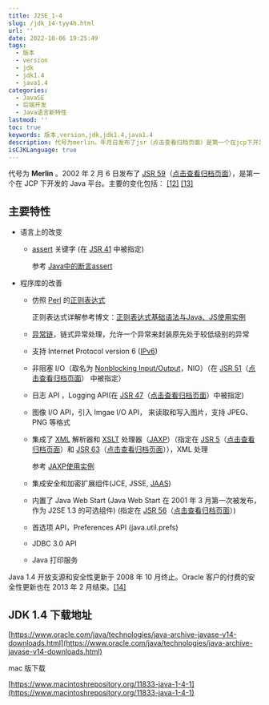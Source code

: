 ```yaml
---
title: J2SE_1-4
slug: /jdk_14-tyy4h.html
url: ''
date: 2022-10-06 19:25:49
tags:
  - 版本
  - version
  - jdk
  - jdk1.4
  - java1.4
categories:
  - JavaSE
  - 后端开发
  - Java语言新特性
lastmod: ''
toc: true
keywords: 版本,version,jdk,jdk1.4,java1.4
description: 代号为merlin。年月日发布了jsr（点击查看归档页面）是第一个在jcp下开发的java平台。主要的变化包括︰[][]主要特性语言上的改变assert)关键字(在jsr中被指定)参考java中的断言assert程序库的改善仿照perl的正则表达式正则表达式详解参考博文_正则表达式基础语法与javajs使用实例异常链链式异常处理允许一个异常来封装原先处于较低级别的异常支持internetprotocolversion(ipv)非阻塞io（取名为nonblockinginputoutputnio）（在jsr
isCJKLanguage: true
---
```

代号为 **Merlin** 。2002 年 2 月 6 日发布了 [JSR 59](http://www.jcp.org/en/jsr/detail?id=59)（[点击查看归档页面](https://web.archive.org/web/20201031153626/http://www.jcp.org/en/jsr/detail?id=59)），是第一个在 JCP 下开发的 Java 平台。主要的变化包括︰ [[12]](https://zh.wikipedia.org/zh-cn/Java%E7%89%88%E6%9C%AC%E6%AD%B7%E5%8F%B2#cite_note-pr14-12) [[13]](https://zh.wikipedia.org/zh-cn/Java%E7%89%88%E6%9C%AC%E6%AD%B7%E5%8F%B2#cite_note-ch14-13)

## 主要特性

* 语言上的改变

  * [assert](https://zh.wikipedia.org/wiki/%E6%96%B7%E8%A8%80_(%E7%A8%8B%E5%BC%8F)
    ) 关键字 (在 [JSR 41](https://web.archive.org/web/20080616233205/http://www.jcp.org/en/jsr/detail?id=41) 中被指定)

    参考 [Java中的断言assert](https://zhuanlan.zhihu.com/p/341037559)
* 程序库的改善

  * 仿照 [Perl](https://zh.wikipedia.org/wiki/Perl "Perl") 的[正则表达式](https://zh.wikipedia.org/wiki/%E6%AD%A3%E8%A6%8F%E8%A1%A8%E7%A4%BA%E5%BC%8F "正则表达式")

    正则表达式详解参考博文：[正则表达式基础语法与Java、JS使用实例](https://blog.csdn.net/J080624/article/details/78668547)
  * [异常链](https://zh.wikipedia.org/wiki/%E5%BC%82%E5%B8%B8%E9%93%BE "异常链")，链式异常处理，允许一个异常来封装原先处于较低级别的异常
  * 支持 Internet Protocol version 6 ([IPv6](https://zh.wikipedia.org/wiki/IPv6 "IPv6"))
  * 非阻塞 I/O（取名为 [Nonblocking Input/Output](https://zh.wikipedia.org/wiki/Java_NIO "Java NIO")，NIO）（在 [JSR 51](http://www.jcp.org/en/jsr/detail?id=51)（[点击查看归档页面](https://web.archive.org/web/20110406193102/http://www.jcp.org/en/jsr/detail?id=51)） 中被指定）
  * 日志 API ，Logging API(在 [JSR 47](http://www.jcp.org/en/jsr/detail?id=47)（[点击查看归档页面](https://web.archive.org/web/20201130040225/http://www.jcp.org/en/jsr/detail?id=47)）中被指定)
  * 图像 I/O API，引入 Imgae I/O API， 来读取和写入图片，支持 JPEG、PNG 等格式
  * 集成了 [XML](https://zh.wikipedia.org/wiki/XML "XML") 解析器和 [XSLT](https://zh.wikipedia.org/wiki/XSLT "XSLT") 处理器（[JAXP](https://zh.wikipedia.org/wiki/JAXP "JAXP")）（指定在 [JSR 5](http://www.jcp.org/en/jsr/detail?id=5)（[点击查看归档页面](https://web.archive.org/web/20110129000312/http://www.jcp.org/en/jsr/detail?id=5)）和 [JSR 63](http://www.jcp.org/en/jsr/detail?id=63)（[点击查看归档页面](https://web.archive.org/web/20110102040801/http://www.jcp.org/en/jsr/detail?id=63)）），XML 处理

    参考 [JAXP使用实例](https://blog.csdn.net/abczhaonan123/article/details/104251798)
  * 集成安全和加密扩展组件(JCE, JSSE, [JAAS](https://zh.wikipedia.org/wiki/JAAS "JAAS"))
  * 内置了 Java Web Start (Java Web Start 在 2001 年 3 月第一次被发布，作为 J2SE 1.3 的可选组件) (指定在 [JSR 56](http://www.jcp.org/en/jsr/detail?id=56)（[点击查看归档页面](https://web.archive.org/web/20110409202740/http://www.jcp.org/en/jsr/detail?id=56)）)
  * 首选项 API，Preferences API (java.util.prefs)
  * JDBC 3.0 API
  * Java 打印服务

Java 1.4 开放支源和安全性更新于 2008 年 10 月终止。Oracle 客户的付费的安全性更新也在 2013 年 2 月结束。[[14]](https://zh.wikipedia.org/zh-cn/Java%E7%89%88%E6%9C%AC%E6%AD%B7%E5%8F%B2#cite_note-oracle2010-14)

## JDK 1.4 下载地址

[https://www.oracle.com/java/technologies/java-archive-javase-v14-downloads.html](https://www.oracle.com/java/technologies/java-archive-javase-v14-downloads.html)

mac 版下载

[https://www.macintoshrepository.org/11833-java-1-4-1](https://www.macintoshrepository.org/11833-java-1-4-1)

‍